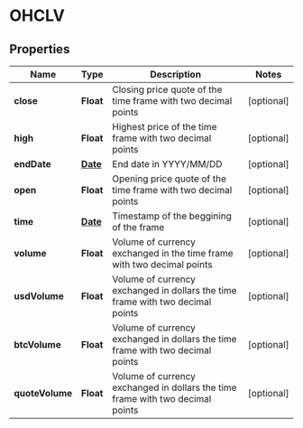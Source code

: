 
# OHCLV

## Properties
Name | Type | Description | Notes
------------ | ------------- | ------------- | -------------
**close** | **Float** | Closing price quote of the time frame with two decimal points |  [optional]
**high** | **Float** | Highest price of the time frame with two decimal points |  [optional]
**endDate** | [**Date**](Date.md) | End date in YYYY/MM/DD |  [optional]
**open** | **Float** | Opening price quote of the time frame with two decimal points |  [optional]
**time** | [**Date**](Date.md) | Timestamp of the beggining of the frame |  [optional]
**volume** | **Float** | Volume of currency exchanged in the time frame with two decimal points |  [optional]
**usdVolume** | **Float** | Volume of currency exchanged in dollars the time frame with two decimal points |  [optional]
**btcVolume** | **Float** | Volume of currency exchanged in dollars the time frame with two decimal points |  [optional]
**quoteVolume** | **Float** | Volume of currency exchanged in dollars the time frame with two decimal points |  [optional]



